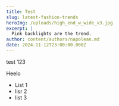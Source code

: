 ```yaml
---
title: Test
slug: latest-fashion-trends
heroImg: /uploads/high_end_w_wide_v3.jpg
excerpt: |
  Pink backlights are the trend.
author: content/authors/napolean.md
date: 2024-11-12T23:00:00.000Z
---
```


test 123

Heelo

* List 1
* lisr 2
* list 3
